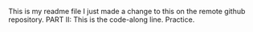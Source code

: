 This is my readme file
I just made a change to this on the remote github repository.
PART II:
  This is the code-along line.  Practice.
